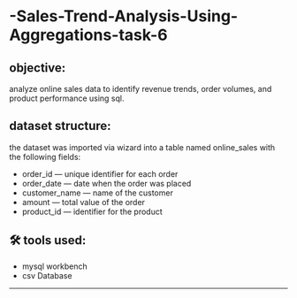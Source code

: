 # -Sales-Trend-Analysis-Using-Aggregations-task-6

## objective:
analyze online sales data to identify revenue trends, order volumes, and product performance using sql.

##  dataset structure:
the dataset was imported via wizard into a table named online_sales with the following fields:
- order_id — unique identifier for each order
- order_date — date when the order was placed
- customer_name — name of the customer
- amount — total value of the order
- product_id — identifier for the product

## 🛠 tools used:
- mysql workbench
- csv Database

---
